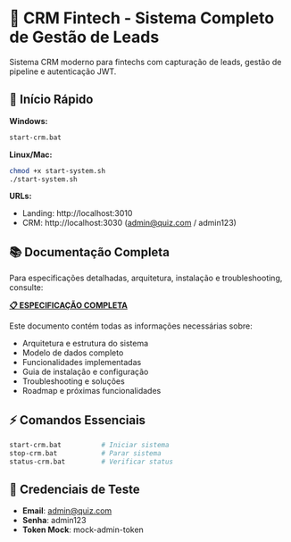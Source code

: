 # 🏦 CRM Fintech - Sistema Completo de Gestão de Leads

Sistema CRM moderno para fintechs com capturação de leads, gestão de pipeline e autenticação JWT.

## 🚀 Início Rápido

**Windows:**
```bash
start-crm.bat
```

**Linux/Mac:**
```bash
chmod +x start-system.sh
./start-system.sh
```

**URLs:**
- Landing: http://localhost:3010
- CRM: http://localhost:3030 (admin@quiz.com / admin123)

## 📚 Documentação Completa

Para especificações detalhadas, arquitetura, instalação e troubleshooting, consulte:

**[📋 ESPECIFICAÇÃO COMPLETA](ESPECIFICACAO-COMPLETA.md)**

Este documento contém todas as informações necessárias sobre:
- Arquitetura e estrutura do sistema
- Modelo de dados completo
- Funcionalidades implementadas
- Guia de instalação e configuração
- Troubleshooting e soluções
- Roadmap e próximas funcionalidades

## ⚡ Comandos Essenciais

```bash
start-crm.bat          # Iniciar sistema
stop-crm.bat           # Parar sistema
status-crm.bat         # Verificar status
```

## 🔑 Credenciais de Teste

- **Email**: admin@quiz.com
- **Senha**: admin123
- **Token Mock**: mock-admin-token